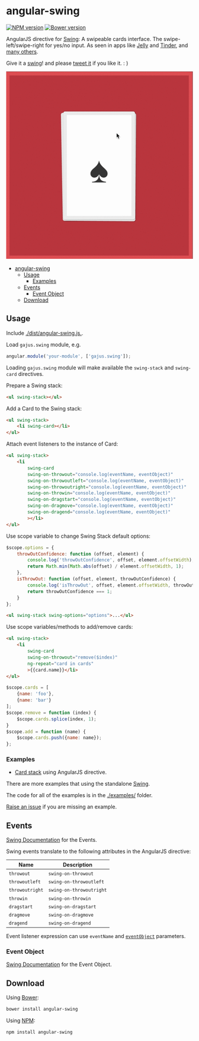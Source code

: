 <!--
This file has been generated using GitDown (https://github.com/gajus/gitdown).
Direct edits to this will be be overwritten. Look for GitDown markup file under ./.gitdown/ path.
-->
<h1 id="angular-swing">angular-swing</h1>

[![NPM version](http://img.shields.io/npm/v/angular-swing.svg?style=flat)](https://www.npmjs.org/package/angular-swing)
[![Bower version](http://img.shields.io/bower/v/angular-swing.svg?style=flat)](http://bower.io/search/?q=angular-swing)

AngularJS directive for [Swing](https://github.com/gajus/swing): A swipeable cards interface. The swipe-left/swipe-right for yes/no input. As seen in apps like [Jelly](http://jelly.co/) and [Tinder](http://www.gotinder.com/), and [many others](http://www.saydaily.com/2014/09/tinder-swipe-and-media).

Give it a [swing](http://gajus.com/sandbox/swing/examples/card-stack/)! and please [tweet it](https://twitter.com/intent/retweet?tweet_id=527503484867084288) if you like it. : )

![Card stack example.](./.gitdown/card-stack.gif)

* [angular-swing](#angular-swing)
    * [Usage](#angular-swing-usage)
        * [Examples](#angular-swing-usage-examples)
    * [Events](#angular-swing-events)
        * [Event Object](#angular-swing-events-event-object)
    * [Download](#angular-swing-download)


<h2 id="angular-swing-usage">Usage</h2>

Include [./dist/angular-swing.js.](https://raw.githubusercontent.com/gajus/angular-swing/master/dist/swing.js).

Load `gajus.swing` module, e.g.

```js
angular.module('your-module', ['gajus.swing']);
```

Loading `gajus.swing` module will make available the `swing-stack` and `swing-card` directives.

Prepare a Swing stack:

```html
<ul swing-stack></ul>
```

Add a Card to the Swing stack:

```html
<ul swing-stack>
    <li swing-card></li>
</ul>
```

Attach event listeners to the instance of Card:

```html
<ul swing-stack>
    <li
        swing-card
        swing-on-throwout="console.log(eventName, eventObject)"
        swing-on-throwoutleft="console.log(eventName, eventObject)"
        swing-on-throwoutright="console.log(eventName, eventObject)"
        swing-on-throwin="console.log(eventName, eventObject)"
        swing-on-dragstart="console.log(eventName, eventObject)"
        swing-on-dragmove="console.log(eventName, eventObject)"
        swing-on-dragend="console.log(eventName, eventObject)"
        ></li>
</ul>
```

Use scope variable to change Swing Stack default options: 
```js
$scope.options = {
    throwOutConfidence: function (offset, element) {
        console.log('throwOutConfidence', offset, element.offsetWidth);
        return Math.min(Math.abs(offset) / element.offsetWidth, 1);
    },
    isThrowOut: function (offset, element, throwOutConfidence) {
        console.log('isThrowOut', offset, element.offsetWidth, throwOutConfidence);
        return throwOutConfidence === 1;
    }
};
```

```html
<ul swing-stack swing-options="options">...</ul>
```

Use scope variables/methods to add/remove cards:

```html
<ul swing-stack>
    <li
        swing-card
        swing-on-throwout="remove($index)"
        ng-repeat="card in cards"
        >{{card.name}}</li>
</ul>
```

```js
$scope.cards = [
    {name: 'foo'},
    {name: 'bar'}
];
$scope.remove = function (index) {
    $scope.cards.splice(index, 1);
}
$scope.add = function (name) {
    $scope.cards.push({name: name});
};
```

<h3 id="angular-swing-usage-examples">Examples</h3>

* [Card stack](http://gajus.com/sandbox/angular-swing/examples/card-stack/) using AngularJS directive.

There are more examples that using the standalone [Swing](https://github.com/gajus/swing#usage-examples).

The code for all of the examples is in the [./examples/](https://github.com/gajus/angular-swing/tree/master/examples/) folder.

[Raise an issue](https://github.com/gajus/angular-swing/issues) if you are missing an example.

<h2 id="angular-swing-events">Events</h2>

[Swing Documentation](https://github.com/gajus/swing/#event-object) for the Events.

Swing events translate to the following attributes in the AngularJS directive:

| Name | Description |
| --- | --- |
| `throwout` | `swing-on-throwout` |
| `throwoutleft` | `swing-on-throwoutleft` |
| `throwoutright` | `swing-on-throwoutright` |
| `throwin` | `swing-on-throwin` |
| `dragstart` | `swing-on-dragstart` |
| `dragmove` | `swing-on-dragmove` |
| `dragend` | `swing-on-dragend` |

Event listener expression can use `eventName` and [`eventObject`](#event-object) parameters.

<h3 id="angular-swing-events-event-object">Event Object</h3>

[Swing Documentation](https://github.com/gajus/swing/#event-object) for the Event Object.

<h2 id="angular-swing-download">Download</h2>

Using [Bower](http://bower.io/):

```sh
bower install angular-swing
```

Using [NPM](https://www.npmjs.org/):

```sh
npm install angular-swing
```